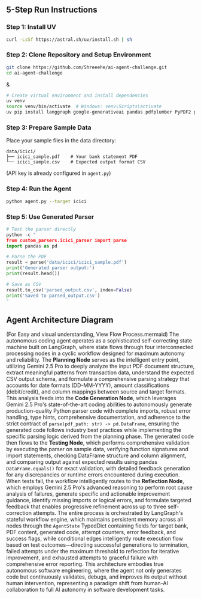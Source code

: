 ## 5-Step Run Instructions

### Step 1: Install UV
```bash
curl -LsSf https://astral.sh/uv/install.sh | sh
```

### Step 2: Clone Repository and Setup Environment
```bash
git clone https://github.com/Shreeehe/ai-agent-challenge.git
cd ai-agent-challenge
```
&
```bash
# Create virtual environment and install dependencies
uv venv
source venv/bin/activate  # Windows: venv\Scripts\activate
uv pip install langgraph google-generativeai pandas pdfplumber PyPDF2 pytest
```


### Step 3: Prepare Sample Data
Place your sample files in the data directory:
```
data/icici/
├── icici_sample.pdf    # Your bank statement PDF
└── icici_sample.csv    # Expected output format CSV
```

(API key is already configured in `agent.py`)

### Step 4: Run the Agent
```bash
python agent.py --target icici
```

### Step 5: Use Generated Parser
```python
# Test the parser directly
python -c "
from custom_parsers.icici_parser import parse
import pandas as pd

# Parse the PDF
result = parse('data/icici/icici_sample.pdf')
print('Generated parser output:')
print(result.head())

# Save as CSV
result.to_csv('parsed_output.csv', index=False)
print('Saved to parsed_output.csv')
"
```

## Agent Architecture Diagram

(For Easy and visual understanding, View Flow Process.mermaid) The autonomous coding agent operates as a sophisticated self-correcting state machine built on LangGraph, where state flows through four interconnected processing nodes in a cyclic workflow designed for maximum autonomy and reliability. The **Planning Node** serves as the intelligent entry point, utilizing Gemini 2.5 Pro to deeply analyze the input PDF document structure, extract meaningful patterns from transaction data, understand the expected CSV output schema, and formulate a comprehensive parsing strategy that accounts for date formats (DD-MM-YYYY), amount classifications (debit/credit), and column mappings between source and target formats. This analysis feeds into the **Code Generation Node**, which leverages Gemini 2.5 Pro's state-of-the-art coding abilities to autonomously generate production-quality Python parser code with complete imports, robust error handling, type hints, comprehensive documentation, and adherence to the strict contract of `parse(pdf_path: str) -> pd.DataFrame`, ensuring the generated code follows industry best practices while implementing the specific parsing logic derived from the planning phase. The generated code then flows to the **Testing Node**, which performs comprehensive validation by executing the parser on sample data, verifying function signatures and import statements, checking DataFrame structure and column alignment, and comparing output against expected results using pandas `DataFrame.equals()` for exact validation, with detailed feedback generation for any discrepancies or runtime errors encountered during execution. When tests fail, the workflow intelligently routes to the **Reflection Node**, which employs Gemini 2.5 Pro's advanced reasoning to perform root cause analysis of failures, generate specific and actionable improvement guidance, identify missing imports or logical errors, and formulate targeted feedback that enables progressive refinement across up to three self-correction attempts. The entire process is orchestrated by LangGraph's stateful workflow engine, which maintains persistent memory across all nodes through the `AgentState` TypedDict containing fields for target bank, PDF content, generated code, attempt counters, error feedback, and success flags, while conditional edges intelligently route execution flow based on test outcomes—directing successful generations to termination, failed attempts under the maximum threshold to reflection for iterative improvement, and exhausted attempts to graceful failure with comprehensive error reporting. This architecture embodies true autonomous software engineering, where the agent not only generates code but continuously validates, debugs, and improves its output without human intervention, representing a paradigm shift from human-AI collaboration to full AI autonomy in software development tasks.

